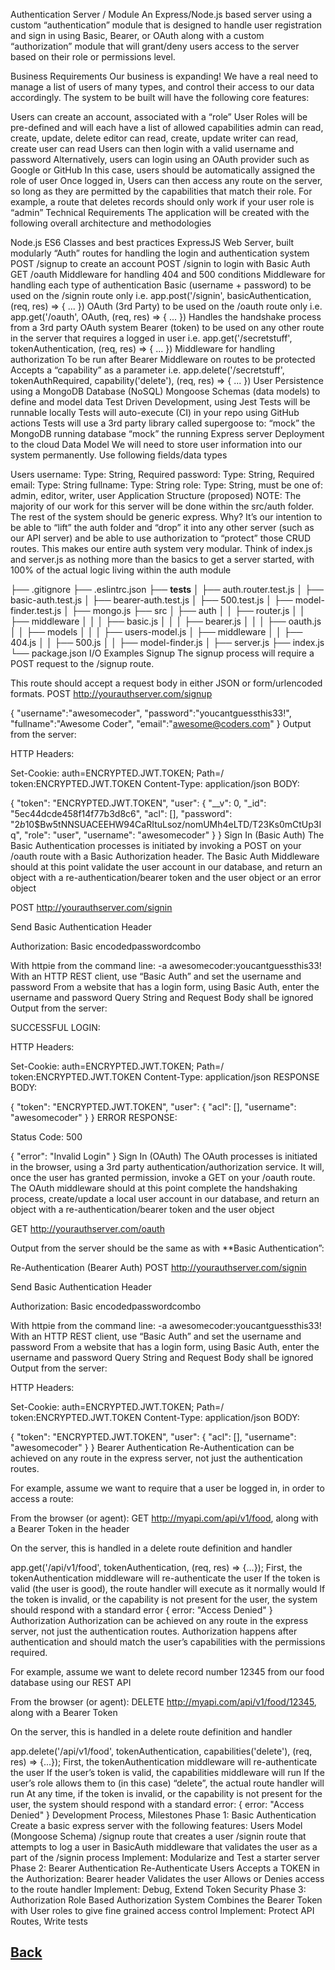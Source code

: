 Authentication Server / Module
An Express/Node.js based server using a custom “authentication” module that is designed to handle user registration and sign in using Basic, Bearer, or OAuth along with a custom “authorization” module that will grant/deny users access to the server based on their role or permissions level.

Business Requirements
Our business is expanding! We have a real need to manage a list of users of many types, and control their access to our data accordingly. The system to be built will have the following core features:

Users can create an account, associated with a “role”
User Roles will be pre-defined and will each have a list of allowed capabilities
admin can read, create, update, delete
editor can read, create, update
writer can read, create
user can read
Users can then login with a valid username and password
Alternatively, users can login using an OAuth provider such as Google or GitHub
In this case, users should be automatically assigned the role of user
Once logged in, Users can then access any route on the server, so long as they are permitted by the capabilities that match their role.
For example, a route that deletes records should only work if your user role is “admin”
Technical Requirements
The application will be created with the following overall architecture and methodologies

Node.js
ES6 Classes and best practices
ExpressJS Web Server, built modularly
“Auth” routes for handling the login and authentication system
POST /signup to create an account
POST /signin to login with Basic Auth
GET /oauth
Middleware for handling 404 and 500 conditions
Middleware for handling each type of authentication
Basic (username + password) to be used on the /signin route only
i.e. app.post('/signin', basicAuthentication, (req, res) => { ... })
OAuth (3rd Party) to be used on the /oauth route only
i.e. app.get('/oauth', OAuth, (req, res) => { ... })
Handles the handshake process from a 3rd party OAuth system
Bearer (token) to be used on any other route in the server that requires a logged in user
i.e. app.get('/secretstuff', tokenAuthentication, (req, res) => { ... })
Middleware for handling authorization
To be run after Bearer Middleware on routes to be protected
Accepts a “capability” as a parameter
i.e. app.delete('/secretstuff', tokenAuthRequired, capability('delete'), (req, res) => { ... })
User Persistence using a MongoDB Database (NoSQL)
Mongoose Schemas (data models) to define and model data
Test Driven Development, using Jest
Tests will be runnable locally
Tests will auto-execute (CI) in your repo using GitHub actions
Tests will use a 3rd party library called supergoose to:
“mock” the MongoDB running database
“mock” the running Express server
Deployment to the cloud
Data Model
We will need to store user information into our system permanently. Use following fields/data types

Users
username: Type: String, Required
password: Type: String, Required
email: Type: String
fullname: Type: String
role: Type: String, must be one of: admin, editor, writer, user
Application Structure (proposed)
NOTE: The majority of our work for this server will be done within the src/auth folder. The rest of the system should be generic express. Why? It’s our intention to be able to “lift” the auth folder and “drop” it into any other server (such as our API server) and be able to use authorization to “protect” those CRUD routes. This makes our entire auth system very modular. Think of index.js and server.js as nothing more than the basics to get a server started, with 100% of the actual logic living within the auth module

├── .gitignore
├── .eslintrc.json
├── __tests__
│   ├── auth.router.test.js
│   ├── basic-auth.test.js
│   ├── bearer-auth.test.js
│   ├── 500.test.js
│   ├── model-finder.test.js
│   ├── mongo.js
├── src
│   ├── auth
│   │   ├── router.js
│   │   ├── middleware
│   │   │   ├── basic.js
│   │   │   ├── bearer.js
│   │   │   ├── oauth.js
│   │   ├── models
│   │   │   ├── users-model.js
│   ├── middleware
│   │   ├── 404.js
│   │   ├── 500.js
│   │   ├── model-finder.js
│   ├── server.js
├── index.js
└── package.json
I/O Examples
Signup
The signup process will require a POST request to the /signup route.

This route should accept a request body in either JSON or form/urlencoded formats.
POST http://yourauthserver.com/signup

  {
    "username":"awesomecoder",
    "password":"youcantguessthis33!",
    "fullname":"Awesome Coder",
    "email":"awesome@coders.com"
  }
Output from the server:

HTTP Headers:

Set-Cookie: auth=ENCRYPTED.JWT.TOKEN; Path=/
token:ENCRYPTED.JWT.TOKEN
Content-Type: application/json
BODY:

{
    "token": "ENCRYPTED.JWT.TOKEN",
    "user": {
        "__v": 0,
        "_id": "5ec44dcde458f14f77b3d8c6",
        "acl": [],
        "password": "$2b$10$Bw5tNNSUACEEHW94CaRItuLsoz/nomUMh4eLTD/T23Ks0mCtUp3Iq",
        "role": "user",
        "username": "awesomecoder"
    }
}
Sign In (Basic Auth)
The Basic Authentication processes is initiated by invoking a POST on your /oauth route with a Basic Authorization header. The Basic Auth Middleware should at this point validate the user account in our database, and return an object with a re-authentication/bearer token and the user object or an error object

POST http://yourauthserver.com/signin

Send Basic Authentication Header

Authorization: Basic encodedpasswordcombo

With httpie from the command line: -a awesomecoder:youcantguessthis33!
With an HTTP REST client, use “Basic Auth” and set the username and password
From a website that has a login form, using Basic Auth, enter the username and password
Query String and Request Body shall be ignored
Output from the server:

SUCCESSFUL LOGIN:

HTTP Headers:

Set-Cookie: auth=ENCRYPTED.JWT.TOKEN; Path=/
token:ENCRYPTED.JWT.TOKEN
Content-Type: application/json
RESPONSE BODY:

{
    "token": "ENCRYPTED.JWT.TOKEN",
    "user": {
        "acl": [],
        "username": "awesomecoder"
    }
}
ERROR RESPONSE:

Status Code: 500

{
    "error": "Invalid Login"
}
Sign In (OAuth)
The OAuth processes is initiated in the browser, using a 3rd party authentication/authorization service. It will, once the user has granted permission, invoke a GET on your /oauth route. The OAuth middleware should at this point complete the handshaking process, create/update a local user account in our database, and return an object with a re-authentication/bearer token and the user object

GET http://yourauthserver.com/oauth

Output from the server should be the same as with **Basic Authentication”:

Re-Authentication (Bearer Auth)
POST http://yourauthserver.com/signin

Send Basic Authentication Header

Authorization: Basic encodedpasswordcombo

With httpie from the command line: -a awesomecoder:youcantguessthis33!
With an HTTP REST client, use “Basic Auth” and set the username and password
From a website that has a login form, using Basic Auth, enter the username and password
Query String and Request Body shall be ignored
Output from the server:

HTTP Headers:

Set-Cookie: auth=ENCRYPTED.JWT.TOKEN; Path=/
token:ENCRYPTED.JWT.TOKEN
Content-Type: application/json
BODY:

{
    "token": "ENCRYPTED.JWT.TOKEN",
    "user": {
        "acl": [],
        "username": "awesomecoder"
    }
}
Bearer Authentication
Re-Authentication can be achieved on any route in the express server, not just the authentication routes.

For example, assume we want to require that a user be logged in, in order to access a route:

From the browser (or agent): GET http://myapi.com/api/v1/food, along with a Bearer Token in the header

On the server, this is handled in a delete route definition and handler

app.get('/api/v1/food', tokenAuthentication, (req, res) => {...});
First, the tokenAuthentication middleware will re-authenticate the user
If the token is valid (the user is good), the route handler will execute as it normally would
If the token is invalid, or the capability is not present for the user, the system should respond with a standard error
{
  error: "Access Denied"
}
Authorization
Authorization can be achieved on any route in the express server, not just the authentication routes. Authorization happens after authentication and should match the user’s capabilities with the permissions required.

For example, assume we want to delete record number 12345 from our food database using our REST API

From the browser (or agent): DELETE http://myapi.com/api/v1/food/12345, along with a Bearer Token

On the server, this is handled in a delete route definition and handler

app.delete('/api/v1/food', tokenAuthentication, capabilities('delete'), (req, res) => {...});
First, the tokenAuthentication middleware will re-authenticate the user
If the user’s token is valid, the capabilities middleware will run
If the user’s role allows them to (in this case) “delete”, the actual route handler will run
At any time, if the token is invalid, or the capability is not present for the user, the system should respond with a standard error:
{
  error: "Access Denied"
}
Development Process, Milestones
Phase 1: Basic Authentication
Create a basic express server with the following features:
Users Model (Mongoose Schema)
/signup route that creates a user
/signin route that attempts to log a user in
BasicAuth middleware that validates the user as a part of the /signin process
Implement: Modularize and Test a starter server
Phase 2: Bearer Authentication
Re-Authenticate Users
Accepts a TOKEN in the Authorization: Bearer header
Validates the user
Allows or Denies access to the route handler
Implement: Debug, Extend Token Security
Phase 3: Authorization
Role Based Authorization System
Combines the Bearer Token with User roles to give fine grained access control
Implement: Protect API Routes, Write tests


## [Back](../401readingNotes.md)